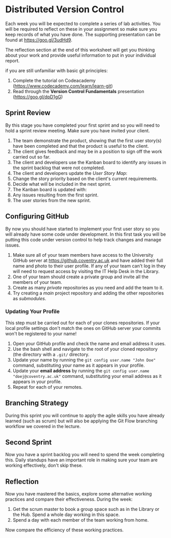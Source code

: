 
# Distributed Version Control

Each week you will be expected to complete a series of lab activities. You will be required to reflect on these in your assignment so make sure you keep records of what you have done. The supporting presentation can be found at https://goo.gl/3udHd9.

The reflection section at the end of this worksheet will get you thinking about your work and provide useful information to put in your individual report.

if you are still unfamiliar with basic git principles:

1. Complete the tutorial on Codeacademy (https://www.codecademy.com/learn/learn-git)
2. Read through the **Version Control Fundamentals** presentation (https://goo.gl/dpD1gG)

## Sprint Review

By this stage you have completed your first sprint and so you will need to hold a sprint review meeting. Make sure you have invited your client.

1. The team demonstrate the product, showing that the first user story(s) have been completed and that the product is useful to the client.
2. The client gives feedback and may be in a position to sign off the work carried out so far.
3. The client and developers use the Kanban board to identify any issues in the sprint backlog that were not completed.
4. The client and developers update the _User Story Map_:
  1. Change the story priority based on the client's current requirements.
  2. Decide what will be included in the next sprint.
5. The Kanban board is updated with:
  1. Any issues resulting from the first sprint.
  2. The user stories from the new sprint.

## Configuring GitHub
By now you should have started to implement your first user story so you will already have some code under development. In this first task you will be putting this code under version control to help track changes and manage issues.

1. Make sure all of your team members have access to the University GitHub server at https://github.coventry.ac.uk and have added their full name and photo to their user profile. If any of your team can't log in they will need to request access by visiting the IT Help Desk in the Library.
2. One of your team should create a private group and invite all the members of your team.
3. Create as many _private_ repositories as you need and add the team to it.
4. Try creating a _main_ project repository and adding the other repositories as _submodules_.

### Updating Your Profile

This step must be carried out for each of your clones repositories. If your local profile settings don't match the ones on GitHub server your commits won't be registered to your name!

1. Open your GitHub profile and check the name and email address it uses.
2. Use the bash shell and navigate to the root of your cloned repository (the directory with a `.git/` directory.
3. Update your name by running the `git config user.name "John Doe"` command, substituting your name as it appears in your profile.
4. Update your **email address** by running the `git config user.name "doej@coventry.ac.uk"` command, substituting your email address as it appears in your profile.
5. Repeat for each of your remotes.

## Branching Strategy

During this sprint you will continue to apply the agile skills you have already learned (such as scrum) but will also be applying the Git Flow branching workflow we covered in the lecture.

## Second Sprint

Now you have a sprint backlog you will need to spend the week completing this. Daily standups have an important role in making sure your team are working effectively, don't skip these.

## Reflection

Now you have mastered the basics, explore some alternative working practices and compare their effectiveness. During the week:

1. Get the scrum master to book a group space such as in the Library or the Hub. Spend a whole day working in this space.
2. Spend a day with each member of the team working from home.

Now compare the efficiency of these working practices.
